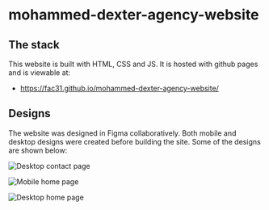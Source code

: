 # mohammed-dexter-agency-website

## The stack
This website is built with HTML, CSS and JS. It is hosted with github pages and is viewable at: 
- https://fac31.github.io/mohammed-dexter-agency-website/

## Designs
The website was designed in Figma collaboratively. Both mobile and desktop designs were created before building the site. Some of the designs are shown below:

![Desktop contact page](https://i.imgur.com/SKTotDw.png)

![Mobile home page](https://i.imgur.com/6E3c0x4.png)

![Desktop home page](https://i.imgur.com/Qk2UCBs.png)